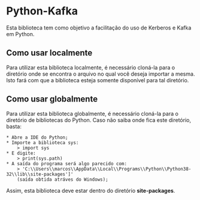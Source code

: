 # Python-Kafka

Esta biblioteca tem como objetivo a facilitação do uso de Kerberos e Kafka em Python.

## Como usar localmente

Para utilizar esta biblioteca localmente, é necessário cloná-la para o diretório onde se encontra o arquivo no qual você deseja importar a mesma. Isto fará com que a biblioteca esteja somente disponível para tal diretório. 

## Como usar globalmente

Para utilizar esta biblioteca globalmente, é necessário cloná-la para o diretório de bibliotecas do Python. Caso não saiba onde fica este diretório, basta:

    * Abre a IDE do Python;
    * Importe a biblioteca sys: 
        > import sys
    * E digite: 
        > print(sys.path)
    * A saída do programa será algo parecido com: 
        > 'C:\\Users\\marcos\\AppData\\Local\\Programs\\Python\\Python38-32\\lib\\site-packages']'
        (saída obtida atráves do Windows);

Assim, esta biblioteca deve estar dentro do diretório **site-packages**. 